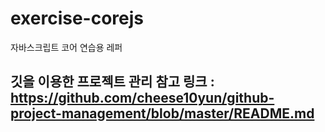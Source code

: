 # exercise-corejs
자바스크립트 코어 연습용 레퍼

## 깃을 이용한 프로젝트 관리 참고 링크 : https://github.com/cheese10yun/github-project-management/blob/master/README.md
